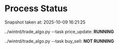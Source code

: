 # Process Status

Snapshot taken at: 2025-10-09 16:21:25

../wintrd/trade_algo.py --task price_update: **RUNNING**

../wintrd/trade_algo.py --task buy_sell: **NOT RUNNING**

